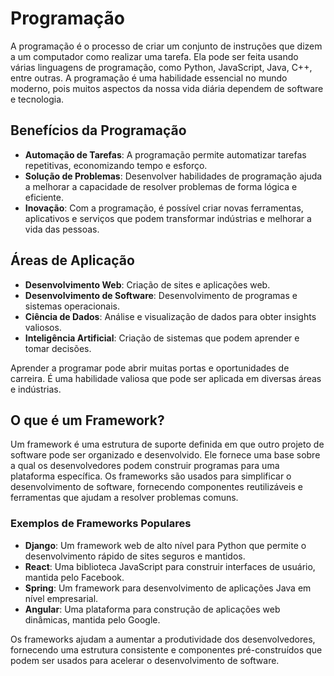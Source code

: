 # Programação

A programação é o processo de criar um conjunto de instruções que dizem a um computador como realizar uma tarefa. Ela pode ser feita usando várias linguagens de programação, como Python, JavaScript, Java, C++, entre outras. A programação é uma habilidade essencial no mundo moderno, pois muitos aspectos da nossa vida diária dependem de software e tecnologia.

## Benefícios da Programação

- **Automação de Tarefas**: A programação permite automatizar tarefas repetitivas, economizando tempo e esforço.
- **Solução de Problemas**: Desenvolver habilidades de programação ajuda a melhorar a capacidade de resolver problemas de forma lógica e eficiente.
- **Inovação**: Com a programação, é possível criar novas ferramentas, aplicativos e serviços que podem transformar indústrias e melhorar a vida das pessoas.

## Áreas de Aplicação

- **Desenvolvimento Web**: Criação de sites e aplicações web.
- **Desenvolvimento de Software**: Desenvolvimento de programas e sistemas operacionais.
- **Ciência de Dados**: Análise e visualização de dados para obter insights valiosos.
- **Inteligência Artificial**: Criação de sistemas que podem aprender e tomar decisões.

Aprender a programar pode abrir muitas portas e oportunidades de carreira. É uma habilidade valiosa que pode ser aplicada em diversas áreas e indústrias.

## O que é um Framework?

Um framework é uma estrutura de suporte definida em que outro projeto de software pode ser organizado e desenvolvido. Ele fornece uma base sobre a qual os desenvolvedores podem construir programas para uma plataforma específica. Os frameworks são usados para simplificar o desenvolvimento de software, fornecendo componentes reutilizáveis e ferramentas que ajudam a resolver problemas comuns.

### Exemplos de Frameworks Populares

- **Django**: Um framework web de alto nível para Python que permite o desenvolvimento rápido de sites seguros e mantidos.
- **React**: Uma biblioteca JavaScript para construir interfaces de usuário, mantida pelo Facebook.
- **Spring**: Um framework para desenvolvimento de aplicações Java em nível empresarial.
- **Angular**: Uma plataforma para construção de aplicações web dinâmicas, mantida pelo Google.

Os frameworks ajudam a aumentar a produtividade dos desenvolvedores, fornecendo uma estrutura consistente e componentes pré-construídos que podem ser usados para acelerar o desenvolvimento de software.
